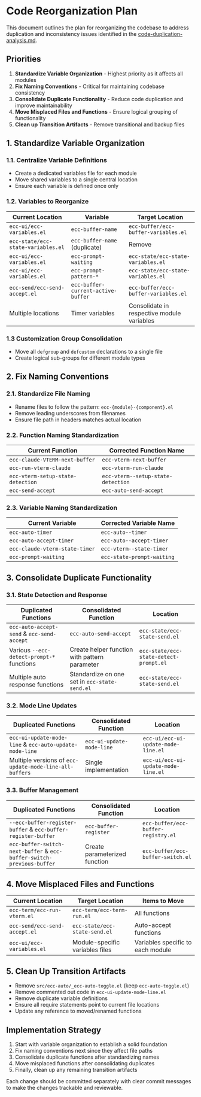 # Code Reorganization Plan

This document outlines the plan for reorganizing the codebase to address duplication and inconsistency issues identified in the [code-duplication-analysis.md](./code-duplication-analysis.md).

## Priorities

1. **Standardize Variable Organization** - Highest priority as it affects all modules
2. **Fix Naming Conventions** - Critical for maintaining codebase consistency
3. **Consolidate Duplicate Functionality** - Reduce code duplication and improve maintainability
4. **Move Misplaced Files and Functions** - Ensure logical grouping of functionality
5. **Clean up Transition Artifacts** - Remove transitional and backup files

## 1. Standardize Variable Organization

### 1.1. Centralize Variable Definitions
- Create a dedicated variables file for each module
- Move shared variables to a single central location
- Ensure each variable is defined once only

### 1.2. Variables to Reorganize

| Current Location | Variable | Target Location |
|------------------|----------|----------------|
| `ecc-ui/ecc-variables.el` | `ecc-buffer-name` | `ecc-buffer/ecc-buffer-variables.el` |
| `ecc-state/ecc-state-variables.el` | `ecc-buffer-name` (duplicate) | Remove |
| `ecc-ui/ecc-variables.el` | `ecc-prompt-waiting` | `ecc-state/ecc-state-variables.el` |
| `ecc-ui/ecc-variables.el` | `ecc-prompt-pattern-*` | `ecc-state/ecc-state-variables.el` |
| `ecc-send/ecc-send-accept.el` | `ecc-buffer-current-active-buffer` | `ecc-buffer/ecc-buffer-variables.el` |
| Multiple locations | Timer variables | Consolidate in respective module variables |

### 1.3 Customization Group Consolidation
- Move all `defgroup` and `defcustom` declarations to a single file
- Create logical sub-groups for different module types

## 2. Fix Naming Conventions

### 2.1. Standardize File Naming
- Rename files to follow the pattern: `ecc-{module}-{component}.el`
- Remove leading underscores from filenames
- Ensure file path in headers matches actual location

### 2.2. Function Naming Standardization

| Current Function | Corrected Function Name |
|------------------|------------------------|
| `ecc-claude-VTERM-next-buffer` | `ecc-vterm-next-buffer` |
| `ecc-run-vterm-claude` | `ecc-vterm-run-claude` |
| `ecc-vterm-setup-state-detection` | `ecc-vterm--setup-state-detection` |
| `ecc-send-accept` | `ecc-auto-send-accept` |

### 2.3. Variable Naming Standardization

| Current Variable | Corrected Variable Name |
|-----------------|------------------------|
| `ecc-auto-timer` | `ecc-auto--timer` |
| `ecc-auto-accept-timer` | `ecc-auto--accept-timer` |
| `ecc-claude-vterm-state-timer` | `ecc-vterm--state-timer` |
| `ecc-prompt-waiting` | `ecc-state-prompt-waiting` |

## 3. Consolidate Duplicate Functionality

### 3.1. State Detection and Response

| Duplicated Functions | Consolidated Function | Location |
|---------------------|----------------------|----------|
| `ecc-auto-accept-send` & `ecc-send-accept` | `ecc-auto-send-accept` | `ecc-state/ecc-state-send.el` |
| Various `--ecc-detect-prompt-*` functions | Create helper function with pattern parameter | `ecc-state/ecc-state-detect-prompt.el` |
| Multiple auto response functions | Standardize on one set in `ecc-state-send.el` | `ecc-state/ecc-state-send.el` |

### 3.2. Mode Line Updates

| Duplicated Functions | Consolidated Function | Location |
|---------------------|----------------------|----------|
| `ecc-ui-update-mode-line` & `ecc-auto-update-mode-line` | `ecc-ui-update-mode-line` | `ecc-ui/ecc-ui-update-mode-line.el` |
| Multiple versions of `ecc-update-mode-line-all-buffers` | Single implementation | `ecc-ui/ecc-ui-update-mode-line.el` |

### 3.3. Buffer Management

| Duplicated Functions | Consolidated Function | Location |
|---------------------|----------------------|----------|
| `--ecc-buffer-register-buffer` & `ecc-buffer-register-buffer` | `ecc-buffer-register` | `ecc-buffer/ecc-buffer-registry.el` |
| `ecc-buffer-switch-next-buffer` & `ecc-buffer-switch-previous-buffer` | Create parameterized function | `ecc-buffer/ecc-buffer-switch.el` |

## 4. Move Misplaced Files and Functions

| Current Location | Target Location | Items to Move |
|-----------------|-----------------|---------------|
| `ecc-term/ecc-run-vterm.el` | `ecc-term/ecc-term-run.el` | All functions |
| `ecc-send/ecc-send-accept.el` | `ecc-state/ecc-state-send.el` | Auto-accept functions |
| `ecc-ui/ecc-variables.el` | Module-specific variables files | Variables specific to each module |

## 5. Clean Up Transition Artifacts

- Remove `src/ecc-auto/_ecc-auto-toggle.el` (keep `ecc-auto-toggle.el`)
- Remove commented out code in `ecc-ui-update-mode-line.el`
- Remove duplicate variable definitions
- Ensure all require statements point to current file locations
- Update any reference to moved/renamed functions

## Implementation Strategy

1. Start with variable organization to establish a solid foundation
2. Fix naming conventions next since they affect file paths
3. Consolidate duplicate functions after standardizing names
4. Move misplaced functions after consolidating duplicates
5. Finally, clean up any remaining transition artifacts

Each change should be committed separately with clear commit messages to make the changes trackable and reviewable.